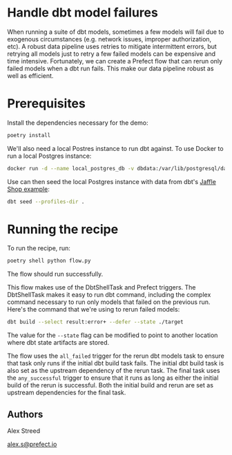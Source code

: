 # Handle dbt model failures

When running a suite of dbt models, sometimes a few models will fail due to exogenous circumstances (e.g. network issues, improper authorization, etc). A robust data pipeline uses retries to mitigate intermittent errors, but retrying all models just to retry a few failed models can be expensive and time intensive. Fortunately, we can create a Prefect flow that can rerun only failed models when a dbt run fails. This make our data pipeline robust as well as efficient.

# Prerequisites

Install the dependencies necessary for the demo:
```bash
poetry install
```

We'll also need a local Postres instance to run dbt against. To use Docker to run a local Postgres instance:
```bash
docker run -d --name local_postgres_db -v dbdata:/var/lib/postgresql/data -p 5432:5432 -e POSTGRES_PASSWORD=password postgres:14
```

Use can then seed the local Postgres instance with data from dbt's [Jaffle Shop example](https://github.com/dbt-labs/jaffle_shop):
```bash
dbt seed --profiles-dir .
```

# Running the recipe

To run the recipe, run:
```bash
poetry shell python flow.py
```

The flow should run successfully.

This flow makes use of the DbtShellTask and Prefect triggers. The DbtShellTask makes it easy to run dbt command, including the complex command necessary to run only models that failed on the previous run. Here's the command that we're using to rerun failed models:
```bash
dbt build --select result:error+ --defer --state ./target
```
The value for the `--state` flag can be modified to point to another location where dbt state artifacts are stored. 

The flow uses the `all_failed` trigger for the rerun dbt models task to ensure that task only runs if the initial dbt build task fails. The initial dbt build task is also set as the upstream dependency of the rerun task. The final task uses the `any_successful` trigger to ensure that it runs as long as either the initial build of the rerun is successful. Both the initial build and rerun are set as upstream dependencies for the final task.

## Authors
Alex Streed

[alex.s@prefect.io](mailto:alex.s@prefect.io)